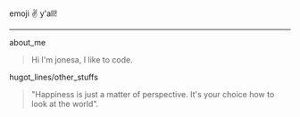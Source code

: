 emoji :v: y'all!
***
about_me
>  Hi I'm jonesa, I like to code.

hugot_lines/other_stuffs
> "Happiness is just a matter of perspective. It's your choice how to look at the world".
